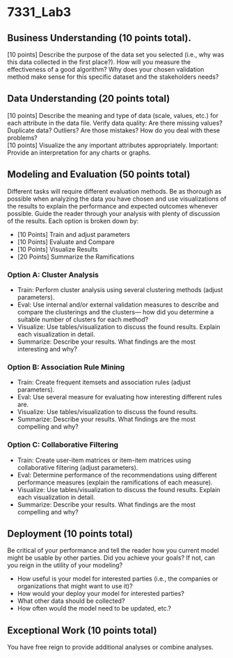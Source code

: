 # 7331_Lab3

## Business Understanding (10 points total).
[10 points] Describe the purpose of the data set you selected (i.e., why was this data collected in the first place?). How will you measure the effectiveness of a good algorithm? Why does your chosen validation method make sense for this specific dataset and the stakeholders needs? 

## Data Understanding (20 points total) 
[10 points] Describe the meaning and type of data (scale, values, etc.) for each attribute in the data file. Verify data quality: Are there missing values? Duplicate data? Outliers? Are those mistakes? How do you deal with these problems?  
[10 points] Visualize the any important attributes appropriately. Important: Provide an interpretation for any charts or graphs.

## Modeling and Evaluation (50 points total) 
Different tasks will require different evaluation methods. Be as thorough as possible when analyzing the data you have chosen and use visualizations of the results to explain the performance and expected outcomes whenever possible. Guide the reader through your analysis with plenty of discussion of the results. Each option is broken down by: 
- [10 Points] Train and adjust parameters 
- [10 Points] Evaluate and Compare 
- [10 Points] Visualize Results 
- [20 Points] Summarize the Ramifications 

### Option A: Cluster Analysis 
- Train: Perform cluster analysis using several clustering methods (adjust parameters). 
- Eval: Use internal and/or external validation measures to describe and compare the clusterings and the clusters— how did you determine a suitable number of clusters for each method? 
- Visualize: Use tables/visualization to discuss the found results. Explain each visualization in detail. 
- Summarize: Describe your results. What findings are the most interesting and why? 

### Option B: Association Rule Mining 
- Train: Create frequent itemsets and association rules (adjust parameters). 
- Eval: Use several measure for evaluating how interesting different rules are. 
- Visualize: Use tables/visualization to discuss the found results. 
- Summarize: Describe your results. What findings are the most compelling and why? 

### Option C: Collaborative Filtering 
- Train: Create user-item matrices or item-item matrices using collaborative filtering (adjust parameters). 
- Eval: Determine performance of the recommendations using different performance measures (explain the ramifications of each measure). 
- Visualize: Use tables/visualization to discuss the found results. Explain each visualization in detail. 
- Summarize: Describe your results. What findings are the most compelling and why?

## Deployment (10 points total) 
Be critical of your performance and tell the reader how you current model might be usable by other parties. Did you achieve your goals? If not, can you reign in the utility of your modeling? 
- How useful is your model for interested parties (i.e., the companies or organizations that might want to use it)? 
- How would your deploy your model for interested parties? 
- What other data should be collected? 
- How often would the model need to be updated, etc.? 

## Exceptional Work (10 points total) 
You have free reign to provide additional analyses or combine analyses.
